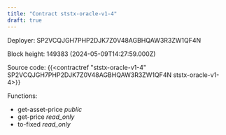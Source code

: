 ```yaml
---
title: "Contract ststx-oracle-v1-4"
draft: true
---
```

Deployer: SP2VCQJGH7PHP2DJK7Z0V48AGBHQAW3R3ZW1QF4N


 



Block height: 149383 (2024-05-09T14:27:59.000Z)

Source code: {{<contractref "ststx-oracle-v1-4" SP2VCQJGH7PHP2DJK7Z0V48AGBHQAW3R3ZW1QF4N ststx-oracle-v1-4>}}

Functions:

* get-asset-price _public_
* get-price _read_only_
* to-fixed _read_only_
